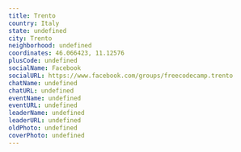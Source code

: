 ```yaml
---
title: Trento
country: Italy
state: undefined
city: Trento
neighborhood: undefined
coordinates: 46.066423, 11.12576
plusCode: undefined
socialName: Facebook
socialURL: https://www.facebook.com/groups/freecodecamp.trento
chatName: undefined
chatURL: undefined
eventName: undefined
eventURL: undefined
leaderName: undefined
leaderURL: undefined
oldPhoto: undefined
coverPhoto: undefined
---
```

